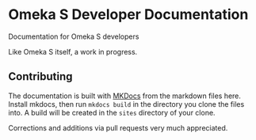 # Omeka S Developer Documentation

Documentation for Omeka S developers

Like Omeka S itself, a work in progress.

## Contributing
The documentation is built with [MKDocs](http://www.mkdocs.org/) from the markdown files here. Install mkdocs, then run `mkdocs build` in the directory you clone the files into. A build will be created in the `sites` directory of your clone.

Corrections and additions via pull requests very much appreciated.
